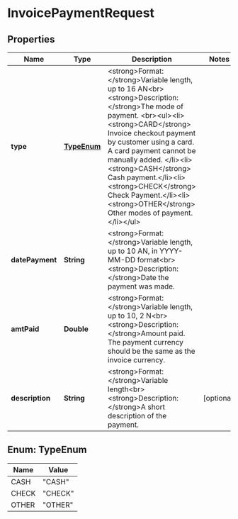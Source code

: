 
# InvoicePaymentRequest

## Properties
Name | Type | Description | Notes
------------ | ------------- | ------------- | -------------
**type** | [**TypeEnum**](#TypeEnum) | &lt;strong&gt;Format: &lt;/strong&gt;Variable length, up to 16 AN&lt;br&gt;&lt;strong&gt;Description: &lt;/strong&gt;The mode of payment. &lt;br&gt;&lt;ul&gt;&lt;li&gt;&lt;strong&gt;CARD&lt;/strong&gt; Invoice checkout payment by customer using a card. A card payment cannot be manually added. &lt;/li&gt;&lt;li&gt;&lt;strong&gt;CASH&lt;/strong&gt; Cash payment.&lt;/li&gt;&lt;li&gt;&lt;strong&gt;CHECK&lt;/strong&gt; Check Payment.&lt;/li&gt;&lt;li&gt;&lt;strong&gt;OTHER&lt;/strong&gt; Other modes of payment.&lt;/li&gt;&lt;/ul&gt; | 
**datePayment** | **String** | &lt;strong&gt;Format: &lt;/strong&gt;Variable length, up to 10 AN, in YYYY-MM-DD format&lt;br&gt;&lt;strong&gt;Description: &lt;/strong&gt;Date the payment was made. | 
**amtPaid** | **Double** | &lt;strong&gt;Format: &lt;/strong&gt;Variable length, up to 10, 2 N&lt;br&gt;&lt;strong&gt;Description: &lt;/strong&gt;Amount paid. The payment currency should be the same as the invoice currency.  | 
**description** | **String** | &lt;strong&gt;Format: &lt;/strong&gt;Variable length&lt;br&gt;&lt;strong&gt;Description: &lt;/strong&gt;A short description of the payment. |  [optional]


<a name="TypeEnum"></a>
## Enum: TypeEnum
Name | Value
---- | -----
CASH | &quot;CASH&quot;
CHECK | &quot;CHECK&quot;
OTHER | &quot;OTHER&quot;



